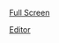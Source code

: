 [Full Screen](https://editor.p5js.org/claire-mayfield/full/VRP0dh7MQ)

[Editor](https://editor.p5js.org/claire-mayfield/sketches/VRP0dh7MQ)